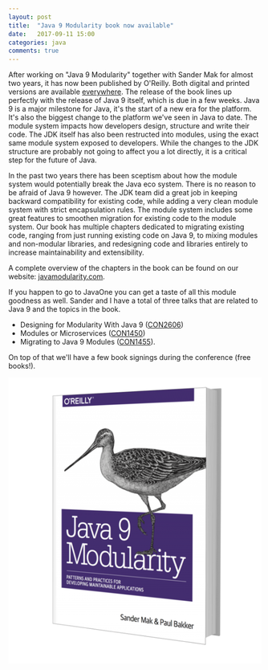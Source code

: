 ```yaml
---
layout: post
title:  "Java 9 Modularity book now available"
date:   2017-09-11 15:00
categories: java
comments: true
---
```


After working on "Java 9 Modularity" together with Sander Mak for almost two years, it has now been published by O'Reilly.
Both digital and printed versions are available [everywhere](https://javamodularity.com/#plans).
The release of the book lines up perfectly with the release of Java 9 itself, which is due in a few weeks.
Java 9 is a major milestone for Java, it's the start of a new era for the platform.
It's also the biggest change to the platform we've seen in Java to date.
The module system impacts how developers design, structure and write their code.
The JDK itself has also been restructed into modules, using the exact same module system exposed to developers.
While the changes to the JDK structure are probably not going to affect you a lot directly, it is a critical step for the future of Java.

In the past two years there has been sceptism about how the module system would potentially break the Java eco system.
There is no reason to be afraid of Java 9 however.
The JDK team did a great job in keeping backward compatibility for existing code, while adding a very clean module system with strict encapsulation rules.
The module system includes some great features to smoothen migration for existing code to the module system.
Our book has multiple chapters dedicated to migrating existing code, ranging from  just running existing code on Java 9, to mixing modules and non-modular libraries, and redesigning code and libraries entirely to increase maintainability and extensibility.

A complete overview of the chapters in the book can be found on our website: [javamodularity.com](http://javamodularity.com).

If you happen to go to JavaOne you can get a taste of all this module goodness as well.
Sander and I have a total of three talks that are related to Java 9 and the topics in the book.

* Designing for Modularity With Java 9 ([CON2606](https://events.rainfocus.com/catalog/oracle/oow17/catalogjavaone17?search=CON2606&showEnrolled=false))
* Modules or Microservices ([CON1450](https://events.rainfocus.com/catalog/oracle/oow17/catalogjavaone17?search=CON1450&showEnrolled=false))
* Migrating to Java 9 Modules ([CON1455](https://events.rainfocus.com/catalog/oracle/oow17/catalogjavaone17?search=CON1455&showEnrolled=false)).

On top of that we'll have a few book signings during the conference (free books!).

![book cover](/images/java9modularity-3d-cover.png)
